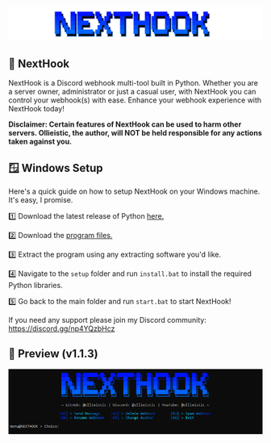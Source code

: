 ![Banner](assets/banner.png)

## 🤖 NextHook
NextHook is a Discord webhook multi-tool built in Python. Whether you are a server owner, administrator or just a casual user, with NextHook you can control your webhook(s) with ease. Enhance your webhook experience with NextHook today!

**Disclaimer: Certain features of NextHook can be used to harm other servers. Ollieistic, the author, will NOT be held responsible for any actions taken against you.**

## 🪟 Windows Setup
Here's a quick guide on how to setup NextHook on your Windows machine. It's easy, I promise.

1️⃣ Download the latest release of Python [here.](https://python.org/downloads)

2️⃣ Download the [program files.](https://github.com/ollieistic/NextHook/releases/latest)

3️⃣ Extract the program using any extracting software you'd like.

4️⃣ Navigate to the `setup` folder and run `install.bat` to install the required Python libraries.

5️⃣ Go back to the main folder and run `start.bat` to start NextHook!

If you need any support please join my Discord community: https://discord.gg/np4YQzbHcz

## 📸 Preview (v1.1.3)
![NextHook Preview](assets/preview.png)
